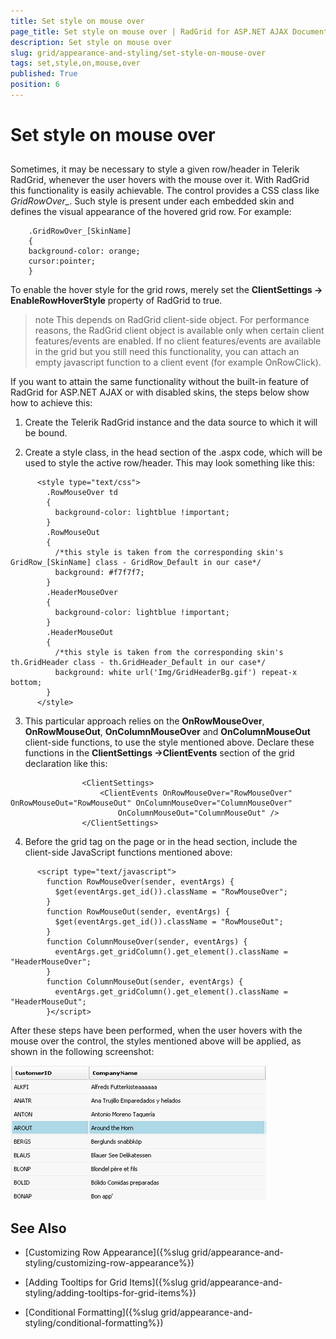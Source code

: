 ```yaml
---
title: Set style on mouse over
page_title: Set style on mouse over | RadGrid for ASP.NET AJAX Documentation
description: Set style on mouse over
slug: grid/appearance-and-styling/set-style-on-mouse-over
tags: set,style,on,mouse,over
published: True
position: 6
---
```


# Set style on mouse over



## 

Sometimes, it may be necessary to style a given row/header in Telerik RadGrid, whenever the user hovers with the mouse over it. With RadGrid this functionality is easily achievable. The control provides a CSS class like *GridRowOver_<SkinName>*. Such style is present under each embedded skin and defines the visual appearance of the hovered grid row. For example:

````ASP.NET
	.GridRowOver_[SkinName]
	{
	background-color: orange;
	cursor:pointer;
	}
````



To enable the hover style for the grid rows, merely set the **ClientSettings -> EnableRowHoverStyle** property of RadGrid to true.

>note This depends on RadGrid client-side object. For performance reasons, the RadGrid client object is available only when certain client features/events are enabled. If no client features/events are available in the grid but you still need this functionality, you can attach an empty javascript function to a client event (for example OnRowClick).
>


If you want to attain the same functionality without the built-in feature of RadGrid for ASP.NET AJAX or with disabled skins, the steps below show how to achieve this:

1. Create the Telerik RadGrid instance and the data source to which it will be bound.

2. Create a style class, in the head section of the .aspx code, which will be used to style the active row/header. This may look something like this:

````ASP.NET
	  <style type="text/css">
	    .RowMouseOver td
	    {
	      background-color: lightblue !important;
	    }
	    .RowMouseOut
	    {
	      /*this style is taken from the corresponding skin's GridRow_[SkinName] class - GridRow_Default in our case*/
	      background: #f7f7f7;
	    }
	    .HeaderMouseOver
	    {
	      background-color: lightblue !important;
	    }
	    .HeaderMouseOut
	    {
	      /*this style is taken from the corresponding skin's th.GridHeader class - th.GridHeader_Default in our case*/
	      background: white url('Img/GridHeaderBg.gif') repeat-x bottom;
	    }
	  </style>
````



3. This particular approach relies on the **OnRowMouseOver**, **OnRowMouseOut**, **OnColumnMouseOver** and **OnColumnMouseOut** client-side functions, to use the style mentioned above. Declare these functions in the **ClientSettings ->ClientEvents** section of the grid declaration like this:

````ASP.NET
	            <ClientSettings>
	                <ClientEvents OnRowMouseOver="RowMouseOver" OnRowMouseOut="RowMouseOut" OnColumnMouseOver="ColumnMouseOver"
	                    OnColumnMouseOut="ColumnMouseOut" />
	            </ClientSettings>
````



4. Before the grid tag on the page or in the head section, include the client-side JavaScript functions mentioned above:

````ASP.NET
	  <script type="text/javascript">
	    function RowMouseOver(sender, eventArgs) {
	      $get(eventArgs.get_id()).className = "RowMouseOver";
	    }
	    function RowMouseOut(sender, eventArgs) {
	      $get(eventArgs.get_id()).className = "RowMouseOut";
	    }
	    function ColumnMouseOver(sender, eventArgs) {
	      eventArgs.get_gridColumn().get_element().className = "HeaderMouseOver";
	    }
	    function ColumnMouseOut(sender, eventArgs) {
	      eventArgs.get_gridColumn().get_element().className = "HeaderMouseOut";
	    }</script>
````



After these steps have been performed, when the user hovers with the mouse over the control, the styles mentioned above will be applied, as shown in the following screenshot:

![Set Row Style On Hover](images/grd_SerRowStyleOnHover.png)

## See Also

 * [Customizing Row Appearance]({%slug grid/appearance-and-styling/customizing-row-appearance%})

 * [Adding Tooltips for Grid Items]({%slug grid/appearance-and-styling/adding-tooltips-for-grid-items%})

 * [Conditional Formatting]({%slug grid/appearance-and-styling/conditional-formatting%})
